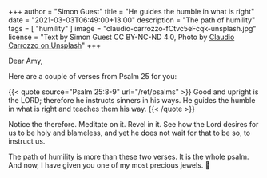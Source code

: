 +++
author = "Simon Guest"
title = "He guides the humble in what is right"
date = "2021-03-03T06:49:00+13:00"
description = "The path of humility"
tags = [ "humility" ]
image = "claudio-carrozzo-fCtvc5eFcqk-unsplash.jpg"
license = "Text by Simon Guest CC BY-NC-ND 4.0, Photo by [Claudio Carrozzo on Unsplash](https://unsplash.com/photos/fCtvc5eFcqk)"
+++

Dear Amy,

Here are a couple of verses from Psalm 25 for you:

{{< quote source="Psalm 25:8-9" url="/ref/psalms" >}}
Good and upright is the LORD; therefore he instructs sinners in his ways. He guides the humble in what is right and teaches them his way.
{{< /quote >}}

Notice the therefore. Meditate on it. Revel in it. See how the Lord desires for us to be holy and blameless, and yet he does not wait for that to be so, to instruct us.

The path of humility is more than these two verses. It is the whole psalm. And now, I have given you one of my most precious jewels. 🙏
